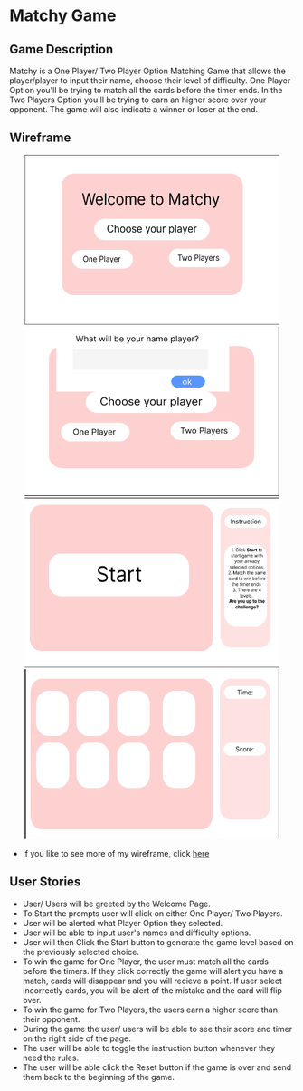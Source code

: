 # Matchy Game
## Game Description
Matchy is a One Player/ Two Player Option Matching Game that allows the player/player to input their name, choose their level of difficulty. One Player Option you'll be trying to match all the cards before the timer ends. In the Two Players Option you'll be trying to earn an higher score over your opponent. The game will also indicate a winner or loser at the end. 
## Wireframe
<p align="center">
<img src ="images/readMeImages/WelcomePage.png" height="300px" width="450px">
<img src ="images/readMeImages/PromptPage.png" height="300px" width="450px">
<img src ="images/readMeImages/startPage.png" height="300px" width="450px">
<img src ="images/readMeImages/GamePage.png" height="300px" width="450px">
</p>

* If you like to see more of my wireframe, click [here](https://www.figma.com/file/hnNus3wYFm4CGsplWfH2h3/Matchy-Game-Wireframe?node-id=0%3A1)

## User Stories
* User/ Users will be greeted by the Welcome Page.
* To Start the prompts user will click on either One Player/ Two Players.
* User will be alerted what Player Option they selected.
* User will be able to input user's names and difficulty options.
* User will then Click the Start button to generate the game level based on the previously selected choice.
* To win the game for One Player, the user must match all the cards before the timers. If they click correctly the game will alert you have a match, cards will disappear and you will recieve a point. If user select incorrectly cards, you will be alert of the mistake and the card will flip over. 
* To win the game for Two Players, the users earn a higher score than their opponent. 
* During the game the user/ users will be able to see their score and timer on the right side of the page.
* The user will be able to toggle the instruction button whenever they need the rules.
* The user will be able click the Reset button if the game is over and send them back to the beginning of the game.
